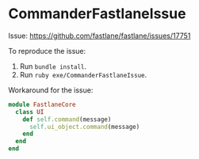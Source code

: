 # CommanderFastlaneIssue

Issue: https://github.com/fastlane/fastlane/issues/17751

To reproduce the issue:
1. Run `bundle install`.
2. Run `ruby exe/CommanderFastlaneIssue`.

Workaround for the issue:
```ruby
module FastlaneCore
  class UI
    def self.command(message)
      self.ui_object.command(message)
    end
  end
end
```
